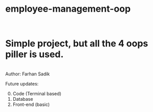# employee-management-oop
<br>
<h1>Simple project, but all the 4 oops piller is used.</h1>
<br>
Author: Farhan Sadik

Future updates: <br>

0. Code (Terminal based) 
1. Database
2. Front-end (basic)
